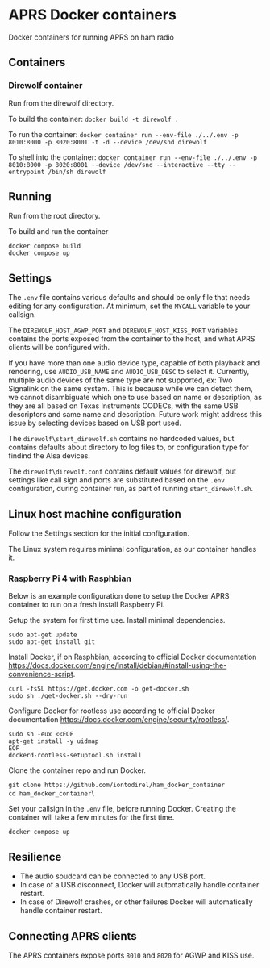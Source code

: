 # APRS Docker containers

Docker containers for running APRS on ham radio

## Containers

### Direwolf container

Run from the direwolf directory.

To build the container: `docker build -t direwolf .`

To run the container: `docker container run --env-file ./../.env -p 8010:8000 -p 8020:8001 -t -d --device /dev/snd direwolf`

To shell into the container: `docker container run --env-file ./../.env -p 8010:8000 -p 8020:8001 --device /dev/snd --interactive --tty --entrypoint /bin/sh direwolf`

## Running

Run from the root directory.

To build and run the container

`docker compose build` \
`docker compose up` 

## Settings

The `.env` file contains various defaults and should be only file that needs editing for any configuration. At minimum, set the `MYCALL` variable to your callsign.

The `DIREWOLF_HOST_AGWP_PORT` and `DIREWOLF_HOST_KISS_PORT` variables contains the ports exposed from the container to the host, and what APRS clients will be configured with.

If you have more than one audio device type, capable of both playback and rendering, use `AUDIO_USB_NAME` and `AUDIO_USB_DESC` to select it. Currently, multiple audio devices of the same type are not supported, ex: Two Signalink on the same system. This is because while we can detect them, we cannot disambiguate which one to use based on name or description, as they are all based on Texas Instruments CODECs, with the same USB descriptors and same name and description. Future work might address this issue by selecting devices based on USB port used.

The `direwolf\start_direwolf.sh` contains no hardcoded values, but contains defaults about directory to log files to, or configuration type for findind the Alsa devices.

The `direwolf\direwolf.conf` contains default values for direwolf, but settings like call sign and ports are substituted based on the `.env` configuration, during container run, as part of running `start_direwolf.sh`.

## Linux host machine configuration

Follow the Settings section for the initial configuration. 

The Linux system requires minimal configuration, as our container handles it.

### Raspberry Pi 4 with Rasphbian

Below is an example configuration done to setup the Docker APRS container to run on a fresh install Raspberry Pi.

Setup the system for first time use. Install minimal dependencies.

`sudo apt-get update`\
`sudo apt-get install git`

Install Docker, if on Rasphbian, according to official Docker documentation https://docs.docker.com/engine/install/debian/#install-using-the-convenience-script.

`curl -fsSL https://get.docker.com -o get-docker.sh`\
`sudo sh ./get-docker.sh --dry-run`

Configure Docker for rootless use according to official Docker documentation https://docs.docker.com/engine/security/rootless/.

`sudo sh -eux <<EOF` \
`apt-get install -y uidmap` \
`EOF`\
`dockerd-rootless-setuptool.sh install`
                   
Clone the container repo and run Docker.

`git clone https://github.com/iontodirel/ham_docker_container`\
`cd ham_docker_container`\

Set your callsign in the `.env` file, before running Docker. Creating the container will take a few minutes for the first time.

`docker compose up`

## Resilience

- The audio soudcard can be connected to any USB port.
- In case of a USB disconnect, Docker will automatically handle container restart.
- In case of Direwolf crashes, or other failures Docker will automatically handle container restart.

## Connecting APRS clients

The APRS containers expose ports `8010` and `8020` for AGWP and KISS use.
